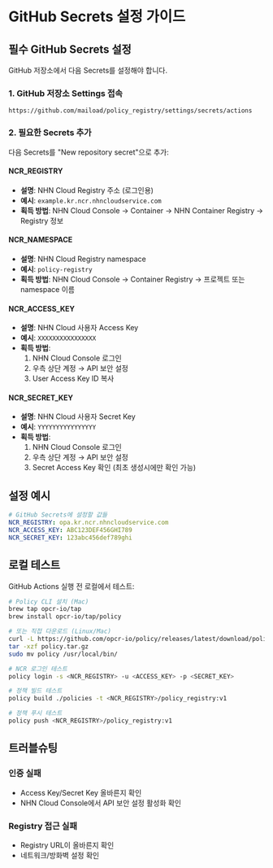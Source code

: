 # GitHub Secrets 설정 가이드

## 필수 GitHub Secrets 설정

GitHub 저장소에서 다음 Secrets를 설정해야 합니다.

### 1. GitHub 저장소 Settings 접속
```
https://github.com/maiload/policy_registry/settings/secrets/actions
```

### 2. 필요한 Secrets 추가

다음 Secrets를 "New repository secret"으로 추가:

#### NCR_REGISTRY
- **설명**: NHN Cloud Registry 주소 (로그인용)
- **예시**: `example.kr.ncr.nhncloudservice.com`
- **획득 방법**: NHN Cloud Console → Container → NHN Container Registry → Registry 정보

#### NCR_NAMESPACE
- **설명**: NHN Cloud Registry namespace
- **예시**: `policy-registry`
- **획득 방법**: NHN Cloud Console → Container Registry → 프로젝트 또는 namespace 이름

#### NCR_ACCESS_KEY
- **설명**: NHN Cloud 사용자 Access Key
- **예시**: `XXXXXXXXXXXXXXXX`
- **획득 방법**:
  1. NHN Cloud Console 로그인
  2. 우측 상단 계정 → API 보안 설정
  3. User Access Key ID 복사

#### NCR_SECRET_KEY
- **설명**: NHN Cloud 사용자 Secret Key
- **예시**: `YYYYYYYYYYYYYYYY`
- **획득 방법**:
  1. NHN Cloud Console 로그인
  2. 우측 상단 계정 → API 보안 설정
  3. Secret Access Key 확인 (최초 생성시에만 확인 가능)

## 설정 예시

```yaml
# GitHub Secrets에 설정할 값들
NCR_REGISTRY: opa.kr.ncr.nhncloudservice.com
NCR_ACCESS_KEY: ABC123DEF456GHI789
NCR_SECRET_KEY: 123abc456def789ghi
```

## 로컬 테스트

GitHub Actions 실행 전 로컬에서 테스트:

```bash
# Policy CLI 설치 (Mac)
brew tap opcr-io/tap
brew install opcr-io/tap/policy

# 또는 직접 다운로드 (Linux/Mac)
curl -L https://github.com/opcr-io/policy/releases/latest/download/policy_$(uname)_$(uname -m).tar.gz -o policy.tar.gz
tar -xzf policy.tar.gz
sudo mv policy /usr/local/bin/

# NCR 로그인 테스트
policy login -s <NCR_REGISTRY> -u <ACCESS_KEY> -p <SECRET_KEY>

# 정책 빌드 테스트
policy build ./policies -t <NCR_REGISTRY>/policy_registry:v1

# 정책 푸시 테스트
policy push <NCR_REGISTRY>/policy_registry:v1
```

## 트러블슈팅

### 인증 실패
- Access Key/Secret Key 올바른지 확인
- NHN Cloud Console에서 API 보안 설정 활성화 확인

### Registry 접근 실패
- Registry URL이 올바른지 확인
- 네트워크/방화벽 설정 확인

